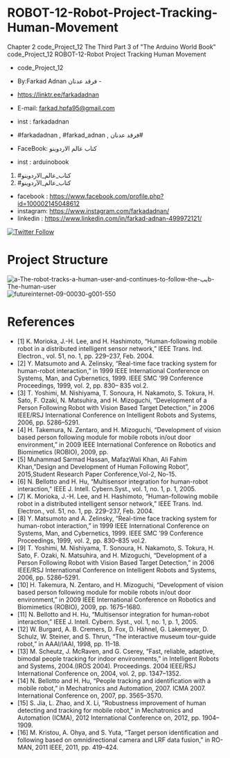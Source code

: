 # ROBOT-12-Robot-Project-Tracking-Human-Movement
Chapter 2 code_Project_12 The Third Part 3 of "The Arduino World Book" code_Project_12 ROBOT-12-Robot Project Tracking Human Movement

- code_Project_12

-  By:Farkad Adnan فرقد عدنان -
- https://linktr.ee/farkadadnan

 - E-mail: farkad.hpfa95@gmail.com 
- inst : farkadadnan 
- #farkadadnan , #farkad_adnan , فرقد عدنان# 
- FaceBook: كتاب عالم الاردوينو 
- inst : arduinobook
1. #كتاب_عالم_الاردوينو
2. #كتاب_عالم_الآردوينو 

* facebook : https://www.facebook.com/profile.php?id=100002145048612
* instagram:  https://www.instagram.com/farkadadnan/
* linkedin : https://www.linkedin.com/in/farkad-adnan-499972121/

 <p>
 <a href='https://mobile.twitter.com/farkadadnan'>
        <img alt="Twitter Follow" src="https://img.shields.io/twitter/follow/farkadadnan?label=%40farkadadnan&style=social" alt='Twitter' align="center"/>
    </a>
</p>


# Project Structure
![a-The-robot-tracks-a-human-user-and-continues-to-follow-the-ببb-The-human-user](https://user-images.githubusercontent.com/35774039/191356560-1e5f47cf-7204-4f4c-b102-ded4dad681c8.PNG)
![futureinternet-09-00030-g001-550](https://user-images.githubusercontent.com/35774039/191356688-f36ad5eb-c97e-47f8-bd13-9f3a5bb51eb0.jpg)


# References

- [1] K. Morioka, J.-H. Lee, and H. Hashimoto, “Human-following mobile robot in a distributed intelligent sensor network,” IEEE Trans. Ind. Electron., vol. 51, no. 1, pp. 229–237, Feb. 2004. 
- [2] Y. Matsumoto and A. Zelinsky, “Real-time face tracking system for human-robot interaction,” in 1999 IEEE International Conference on Systems, Man, and Cybernetics, 1999. IEEE SMC ’99 Conference Proceedings, 1999, vol. 2, pp. 830– 835 vol.2.
- [3] T. Yoshimi, M. Nishiyama, T. Sonoura, H. Nakamoto, S. Tokura, H. Sato, F. Ozaki, N. Matsuhira, and H. Mizoguchi, “Development of a Person Following Robot with Vision Based Target Detection,” in 2006 IEEE/RSJ International Conference on Intelligent Robots and Systems, 2006, pp. 5286–5291. 
- [4] H. Takemura, N. Zentaro, and H. Mizoguchi, “Development of vision based person following module for mobile robots in/out door environment,” in 2009 IEEE International Conference on Robotics and Biomimetics (ROBIO), 2009, pp. 
- [5] Muhammad Sarmad Hassan, MafazWali Khan, Ali Fahim Khan,”Design and Development of Human Following Robot”, 2015,Student Research Paper Conference,Vol-2, No-15. 
- [6] N. Bellotto and H. Hu, “Multisensor integration for human-robot interaction,” IEEE J. Intell. Cybern.Syst., vol. 1, no. 1, p. 1, 2005. 
- [7] K. Morioka, J.-H. Lee, and H. Hashimoto, “Human-following mobile robot in a distributed intelligent sensor network,” IEEE Trans. Ind. Electron., vol. 51, no. 1, pp. 229–237, Feb. 2004. 
- [8] Y. Matsumoto and A. Zelinsky, “Real-time face tracking system for human-robot interaction,” in 1999 IEEE International Conference on Systems, Man, and Cybernetics, 1999. IEEE SMC ’99 Conference Proceedings, 1999, vol. 2, pp. 830–835 vol.2.
- [9] T. Yoshimi, M. Nishiyama, T. Sonoura, H. Nakamoto, S. Tokura, H. Sato, F. Ozaki, N. Matsuhira, and H. Mizoguchi, “Development of a Person Following Robot with Vision Based Target Detection,” in 2006 IEEE/RSJ International Conference on Intelligent Robots and Systems, 2006, pp. 5286–5291. 
- [10] H. Takemura, N. Zentaro, and H. Mizoguchi, “Development of vision based person following module for mobile robots in/out door environment,” in 2009 IEEE International Conference on Robotics and Biomimetics (ROBIO), 2009, pp. 1675–1680.
- [11] N. Bellotto and H. Hu, “Multisensor integration for human-robot interaction,” IEEE J. Intell. Cybern. Syst., vol. 1, no. 1, p. 1, 2005. 
- [12] W. Burgard, A. B. Cremers, D. Fox, D. Hähnel, G. Lakemeyer, D. Schulz, W. Steiner, and S. Thrun, “The interactive museum tour-guide robot,” in AAAI/IAAI, 1998, pp. 11–18.
- [13] M. Scheutz, J. McRaven, and G. Cserey, “Fast, reliable, adaptive, bimodal people tracking for indoor environments,” in Intelligent Robots and Systems, 2004.(IROS 2004). Proceedings. 2004 IEEE/RSJ International Conference on, 2004, vol. 2, pp. 1347–1352. 
- [14] N. Bellotto and H. Hu, “People tracking and identification with a mobile robot,” in Mechatronics and Automation, 2007. ICMA 2007. International Conference on, 2007, pp. 3565–3570. 
- [15] S. Jia, L. Zhao, and X. Li, “Robustness improvement of human detecting and tracking for mobile robot,” in Mechatronics and Automation (ICMA), 2012 International Conference on, 2012, pp. 1904–1909. 
- [16] M. Kristou, A. Ohya, and S. Yuta, “Target person identification and following based on omnidirectional camera and LRF data fusion,” in RO-MAN, 2011 IEEE, 2011, pp. 419–424. 
